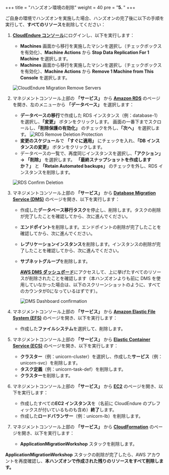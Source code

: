 +++
title = "ハンズオン環境の削除"
weight = 40
pre = "<b>5. </b>"
+++

ご自身の環境でハンズオンを実施した場合、ハンズオンの完了後に以下の手順を実行して、**すべてのリソース**を削除してください：

1. <a href="https://console.cloudendure.com" target="_blank">**CloudEndure コンソール**</a>にログインし、以下を実行します：
   - **Machines** 画面から移行を実施したマシンを選択し（チェックボックスを有効化）、**Machine Actions** から **Stop Data Replication For 1 Machine** を選択します。
   - **Machines** 画面から移行を実施したマシンを選択し（チェックボックスを有効化）、**Machine Actions** から **Remove 1 Machine from This Console** を選択します。
  
    ![CloudEndure Migration Remove Servers](/cleanup/ce-stop-remove-from-console.eng.png)

2. マネジメントコンソール上部の **「サービス」** から **<a href="https://console.aws.amazon.com/rds/home?region=us-west-2" target="_blank">Amazon RDS</a>** のページを開き、左のメニューから **「データベース」** を選択します：

   - **データベースの移行**で作成した RDS インスタンス（例：database-1）を選択し、**「変更」** ボタンをクリックします。
   画面の一番下までスクロールし、**「削除保護の有効化」** のチェックを外し、**「次へ」** を選択します。
    ![RDS Remove Deletion Protection](/cleanup/db-remove-deletion-protection.ja.png)
   - **変更のスケジュール**で **「すぐに適用」** にチェックを入れ、**「DB インスタンスの変更」** ボタンをクリックします。
   - データベースの一覧で、再度同じインスタンスを選択し、**「アクション」 → 「削除」** を選択します。
   **「最終スナップショットを作成しますか？」** と **「Retain Automated backups」** のチェックを外し、RDS インスタンスを削除します。

    ![RDS Confirm Deletion](/cleanup/db-delete-confirm.ja.png)

3. マネジメントコンソール上部の **「サービス」** から **<a href="https://console.aws.amazon.com/dms/v2/home?region=us-west-2" target="_blank">Database Migration Service (DMS)</a>** のページを開き、以下を実行します： 
      
   - 作成した**データベース移行タスク**を停止し、削除します。タスクの削除が完了したことを確認してから、次に進んでください。
   - **エンドポイント**を削除します。エンドポイントの削除が完了したことを確認してから、次に進んでください。
   - **レプリケーションインスタンス**を削除します。インスタンスの削除が完了したことを確認してから、次に進んでください。
   - **サブネットグループ**を削除します。

     <a href="https://console.aws.amazon.com/dms/v2/home?region=us-west-2#dashboard" target="_blank">**AWS DMS ダッシュボード**</a>にアクセスして、上に挙げたすべてのリソースが削除されたことを確認します（本ハンズオンよりも前に DMS を使用していなかった場合は、以下のスクリーンショットのように、すべてのカウンタが0になっているはずです）。

     ![DMS Dashboard confirmation](/cleanup/dms-dashboard-final.ja.png)
   
4. マネジメントコンソール上部の **「サービス」** から **<a href="https://console.aws.amazon.com/efs/home?region=us-west-2" target="_blank">Amazon Elastic File System (EFS)</a>** のページを開き、以下を実行します： 
   - 作成した**ファイルシステム**を選択して、削除します。

5. マネジメントコンソール上部の **「サービス」** から **<a href="https://console.aws.amazon.com/ecs/home?region=us-west-2" target="_blank">Elastic Container Service (ECS)</a>** のページを開き、以下を実行します： 
   - **クラスター**（例：unicorn-cluster）を選択し、作成した**サービス**（例：unicorn-svc）を削除します。
   - **タスク定義**（例：unicorn-task-def）を削除します。
   - **クラスター**を削除します。

6. マネジメントコンソール上部の **「サービス」** から **<a href="https://console.aws.amazon.com/ec2/home?region=us-west-2" target="_blank">EC2</a>** のページを開き、以下を実行します： 
   - 作成したすべての**EC2 インスタンス**を（名前に CloudEndure のプレフィックスが付いているものも含め）**終了**します。
   - 作成した**ロードバランサー**（例：unicorn-lb）を削除します。

7. マネジメントコンソール上部の **「サービス」** から **<a href="https://console.aws.amazon.com/cloudformation/home?region=us-west-2" target="_blank">CloudFormation</a>** のページを開き、以下を実行します：
   - **ApplicationMigrationWorkshop** スタックを削除します。

**ApplicationMigrationWorkshop** スタックの削除が完了したら、AWS アカウントを再度確認し、**本ハンズオンで作成された残りのリソースをすべて削除します。**